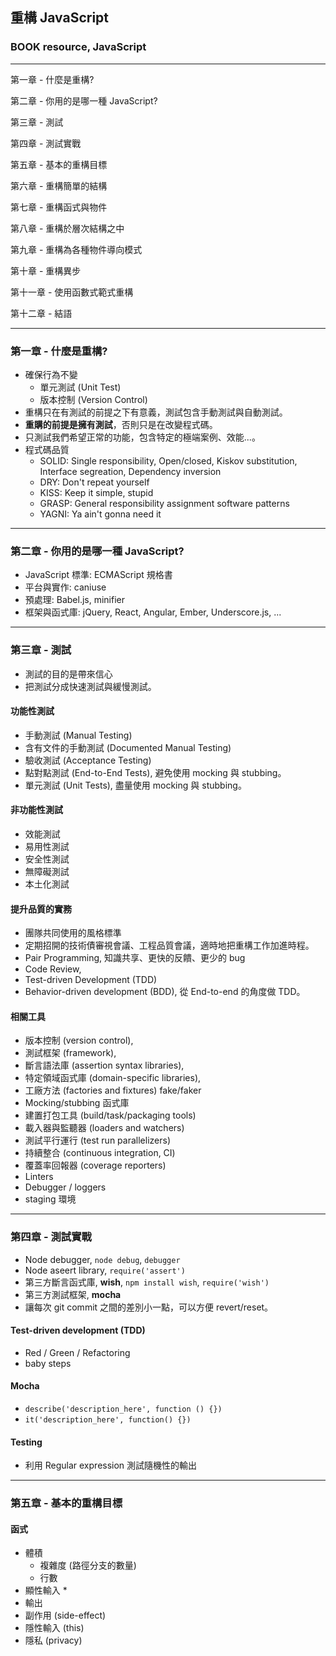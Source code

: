 ## 重構 JavaScript
### BOOK resource, JavaScript

------------------

第一章 - 什麼是重構?

第二章 - 你用的是哪一種 JavaScript?

第三章 - 測試

第四章 - 測試實戰

第五章 - 基本的重構目標

第六章 - 重構簡單的結構

第七章 - 重構函式與物件

第八章 - 重構於層次結構之中

第九章 - 重構為各種物件導向模式

第十章 - 重構異步

第十一章 - 使用函數式範式重構

第十二章 - 結語

------------------


### 第一章 - 什麼是重構?
  * 確保行為不變
    * 單元測試 (Unit Test)
    * 版本控制 (Version Control)
  * 重構只在有測試的前提之下有意義，測試包含手動測試與自動測試。
  * **重購的前提是擁有測試**，否則只是在改變程式碼。
  * 只測試我們希望正常的功能，包含特定的極端案例、效能...。
  * 程式碼品質
    * SOLID: Single responsibility, Open/closed, Kiskov substitution, Interface segreation, Dependency inversion
    * DRY: Don't repeat yourself
    * KISS: Keep it simple, stupid
    * GRASP: General responsibility assignment software patterns
    * YAGNI: Ya ain't gonna need it


------------------


### 第二章 - 你用的是哪一種 JavaScript?
  * JavaScript 標準: ECMAScript 規格書
  * 平台與實作: caniuse
  * 預處理: Babel.js, minifier
  * 框架與函式庫: jQuery, React, Angular, Ember, Underscore.js, ...


------------------


### 第三章 - 測試
  * 測試的目的是帶來信心
  * 把測試分成快速測試與緩慢測試。

#### 功能性測試
  * 手動測試 (Manual Testing)
  * 含有文件的手動測試 (Documented Manual Testing)
  * 驗收測試 (Acceptance Testing)
  * 點對點測試 (End-to-End Tests), 避免使用 mocking 與 stubbing。
  * 單元測試 (Unit Tests), 盡量使用 mocking 與 stubbing。

#### 非功能性測試
  * 效能測試
  * 易用性測試
  * 安全性測試
  * 無障礙測試
  * 本土化測試

#### 提升品質的實務
  * 團隊共同使用的風格標準
  * 定期招開的技術債審視會議、工程品質會議，適時地把重構工作加進時程。
  * Pair Programming, 知識共享、更快的反饋、更少的 bug
  * Code Review, 
  * Test-driven Development (TDD)
  * Behavior-driven development (BDD), 從 End-to-end 的角度做 TDD。

#### 相關工具
  * 版本控制 (version control), 
  * 測試框架 (framework), 
  * 斷言語法庫 (assertion syntax libraries), 
  * 特定領域函式庫 (domain-specific libraries), 
  * 工廠方法 (factories and fixtures) fake/faker
  * Mocking/stubbing 函式庫
  * 建置打包工具 (build/task/packaging tools)
  * 載入器與監聽器 (loaders and watchers)
  * 測試平行運行 (test run parallelizers)
  * 持續整合 (continuous integration, CI)
  * 覆蓋率回報器 (coverage reporters)
  * Linters
  * Debugger / loggers
  * staging 環境


------------------


### 第四章 - 測試實戰
  * Node debugger, `node debug`, `debugger`
  * Node aseert library, `require('assert')`
  * 第三方斷言函式庫, **wish**, `npm install wish`, `require('wish')`
  * 第三方測試框架, **mocha**
  * 讓每次 git commit 之間的差別小一點，可以方便 revert/reset。

#### Test-driven development (TDD)
  * Red / Green / Refactoring
  * baby steps

#### Mocha
  * `describe('description_here', function () {})`
  * `it('description_here', function() {})`

#### Testing
  * 利用 Regular expression 測試隨機性的輸出


------------------


### 第五章 - 基本的重構目標

#### 函式
  * 體積
    * 複雜度 (路徑分支的數量)
    * 行數
  * 顯性輸入
    * 
  * 輸出
  * 副作用 (side-effect)
  * 隱性輸入 (this)
  * 隱私 (privacy)